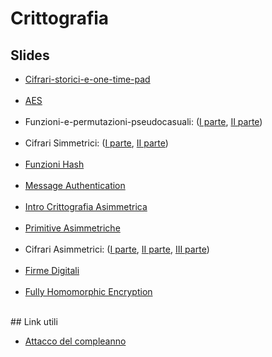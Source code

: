 # Crittografia



## Slides

<ul>
<li><a href="https://catalano.dmi.unict.it/wp-content/uploads/2.Cifrari-Storici-e-One-Time-Pad.pdf">Cifrari-storici-e-one-time-pad</a></li><br>
    <li><a href="https://catalano.dmi.unict.it/wp-content/uploads/3.Cifrari-a-blocchi-AES.pdf">AES</a></li><br>
    <li>Funzioni-e-permutazioni-pseudocasuali: (<a href="https://catalano.dmi.unict.it/wp-content/uploads/4.Funzioni-e-Permutazioni-Pseudocasuali-Prima-parte.pdf">I parte</a>, <a href="https://catalano.dmi.unict.it/wp-content/uploads/5.Funzioni-e-Perm.-Pseudocasuali-II-Parte.pdf">II parte</a>) </li><br>
<li>Cifrari Simmetrici: (<a href="https://catalano.dmi.unict.it/wp-content/uploads/6.Cifrari-Simmetrici-I-parte.pdf">I parte</a>, <a href="https://catalano.dmi.unict.it/wp-content/uploads/7.Cifrari-Simmetrici-II-PArte.pdf">II parte</a>)</li><br>
<li><a href="https://catalano.dmi.unict.it/wp-content/uploads/8.Funzioni-Hash-2.pdf">Funzioni Hash</a></li><br>
<li><a href="https://catalano.dmi.unict.it/wp-content/uploads/9.Message-Authentication.pdf">Message Authentication</a></li><br>
<li><a href="https://catalano.dmi.unict.it/wp-content/uploads/10.IntroCrittografiaAsimmetrica.pdf">Intro Crittografia Asimmetrica</a></li><br>
<li><a href="https://catalano.dmi.unict.it/wp-content/uploads/11.Primitive-Asimmetriche.pdf">Primitive Asimmetriche</a></li><br>
<li>Cifrari Asimmetrici: (<a href="https://catalano.dmi.unict.it/wp-content/uploads/12.Cifrari-Asimmetrici-Prima-Parte.pdf">I parte</a>, <a href="https://catalano.dmi.unict.it/wp-content/uploads/13.Il-Cifrario-Paillier.pdf">II parte</a>, <a href="https://catalano.dmi.unict.it/wp-content/uploads/14.OAEPIBE.pdf">III parte</a>)</li><br>
<li><a href="https://catalano.dmi.unict.it/wp-content/uploads/15.Firme-Digitali.pdf">Firme Digitali</a></li><br> 
<li><a href="https://catalano.dmi.unict.it/wp-content/uploads/FHE.pdf">Fully Homomorphic Encryption</a></li><br>
</ul>
## Link utili

- <a href="https://youtu.be/5VY2KEh9WrE">Attacco del compleanno</a>

